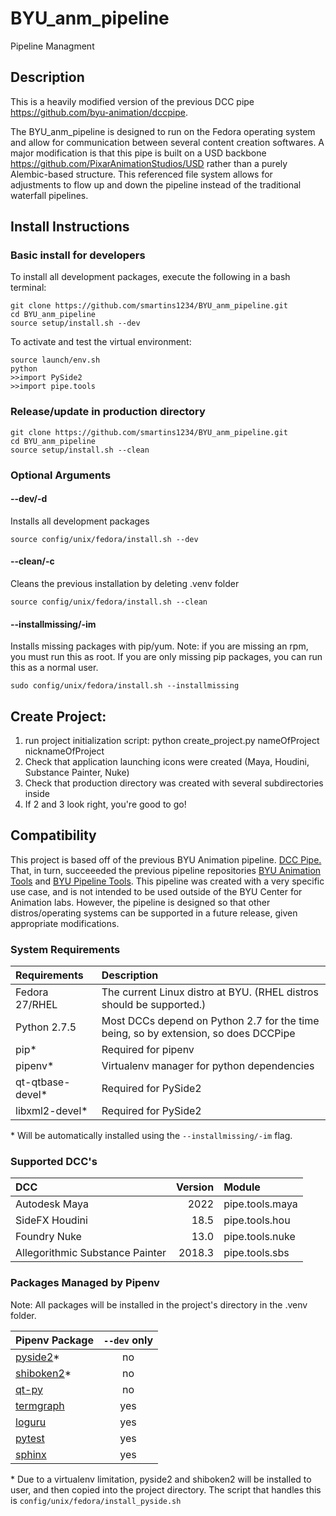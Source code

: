# BYU_anm_pipeline
Pipeline Managment

## Description
This is a heavily modified version of the previous DCC pipe https://github.com/byu-animation/dccpipe.  

The BYU_anm_pipeline is designed to run on the Fedora operating system and allow for communication between several content creation softwares.  A major modification is that this pipe is built on a USD backbone https://github.com/PixarAnimationStudios/USD rather than a purely Alembic-based structure.  This referenced file system allows for adjustments to flow up and down the pipeline instead of the traditional waterfall pipelines.

## Install Instructions
### Basic install for developers
To install all development packages, execute the following in a bash terminal:
```
git clone https://github.com/smartins1234/BYU_anm_pipeline.git
cd BYU_anm_pipeline
source setup/install.sh --dev
```
To activate and test the virtual environment:
```
source launch/env.sh
python
>>import PySide2
>>import pipe.tools
```

### Release/update in production directory
```
git clone https://github.com/smartins1234/BYU_anm_pipeline.git
cd BYU_anm_pipeline
source setup/install.sh --clean
```

### Optional Arguments
#### --dev/-d
Installs all development packages
```
source config/unix/fedora/install.sh --dev
```

#### --clean/-c
Cleans the previous installation by deleting .venv folder
```
source config/unix/fedora/install.sh --clean
```

#### --installmissing/-im
Installs missing packages with pip/yum. Note: if you are missing an rpm, you must run this as root. If you are only missing pip packages, you can run this as a normal user.
```
sudo config/unix/fedora/install.sh --installmissing
```

## Create Project:
1. run project initialization script:
    python create_project.py nameOfProject nicknameOfProject
2. Check that application launching icons were created (Maya, Houdini, Substance Painter, Nuke)
3. Check that production directory was created with several subdirectories inside
4. If 2 and 3 look right, you're good to go!


## Compatibility
This project is based off of the previous BYU Animation pipeline. [DCC Pipe.](https://github.com/byu-animation/dccpipe) That, in turn, succeeeded the previous pipeline repositories [BYU Animation Tools](https://github.com/byu-animation/byu-animation-tools) and [BYU Pipeline Tools](https://github.com/byu-animation/byu-pipeline-tools). This pipeline was created with a very specific use case, and is not intended to be used outside of the BYU Center for Animation labs. However, the pipeline is designed so that other distros/operating systems can be supported in a future release, given appropriate modifications.

### System Requirements

| Requirements    | Description                                                                         |
|:----------------|:------------------------------------------------------------------------------------|
| Fedora 27/RHEL  | The current Linux distro at BYU. (RHEL distros should be supported.)                |
| Python 2.7.5    | Most DCCs depend on Python 2.7 for the time being, so by extension, so does DCCPipe |
| pip*            | Required for pipenv                                                                 |
| pipenv*         | Virtualenv manager for python dependencies                                          |                                 
| qt-qtbase-devel*| Required for PySide2                                                                |
| libxml2-devel*  | Required for PySide2                                                                |

\* Will be automatically installed using the `--installmissing/-im` flag.

### Supported DCC's

| DCC                             | Version | Module          |
|:--------------------------------|--------:|:----------------|
| Autodesk Maya                   | 2022    | pipe.tools.maya |
| SideFX Houdini                  | 18.5    | pipe.tools.hou  |
| Foundry Nuke                    | 13.0    | pipe.tools.nuke |
| Allegorithmic Substance Painter | 2018.3  | pipe.tools.sbs  |

### Packages Managed by Pipenv
Note: All packages will be installed in the project's directory in the .venv folder.

| Pipenv Package | `--dev` only |
|:---------------|:----------:|
| [pyside2](https://pypi.org/project/PySide2/)*      | no |
| [shiboken2](https://pypi.org/project/shiboken2/)*  | no |
| [qt-py](https://github.com/mottosso/Qt.py)         | no |
| [termgraph](https://github.com/mkaz/termgraph)     | yes |
| [loguru](https://github.com/Delgan/loguru)         | yes |
| [pytest](https://github.com/pytest-dev/pytest)     | yes |
| [sphinx](https://github.com/sphinx-doc/sphinx)     | yes |

\* Due to a virtualenv limitation, pyside2 and shiboken2 will be installed to user, and then copied into the project directory. The script that handles this is `config/unix/fedora/install_pyside.sh`
